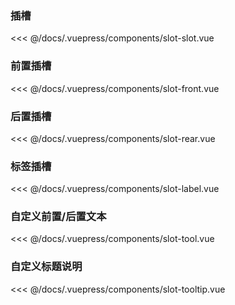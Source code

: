 ### 插槽

<code-contain compName="SlotSlot" link="https://codesandbox.io/s/chacao-697j3?fontsize=14">
<<< @/docs/.vuepress/components/slot-slot.vue
</code-contain>

### 前置插槽

<code-contain compName="SlotFront" link="https://codesandbox.io/s/qianzhichacao-5phtv?fontsize=14">
<<< @/docs/.vuepress/components/slot-front.vue
</code-contain>

### 后置插槽

<code-contain compName="SlotRear" link="https://codesandbox.io/s/houzhichacao-vrkco?fontsize=14">
<<< @/docs/.vuepress/components/slot-rear.vue
</code-contain>


### 标签插槽

<code-contain compName="SlotLabel">
<<< @/docs/.vuepress/components/slot-label.vue
</code-contain>

### 自定义前置/后置文本
<code-contain compName="SlotTool">
<<< @/docs/.vuepress/components/slot-tool.vue
</code-contain>

### 自定义标题说明
<code-contain compName="SlotTooltip">
<<< @/docs/.vuepress/components/slot-tooltip.vue
</code-contain>